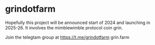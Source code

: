 # grindotfarm
Hopefully this project will be announced start of 2024 and launching in 2025-26. It involves the mimblewimble protocol coin grin.

Join the telegtam group at https://t.me/grindotfarm
grin.farm


